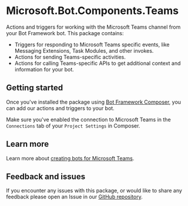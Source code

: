 # Microsoft.Bot.Components.Teams

Actions and triggers for working with the Microsoft Teams channel from your Bot Framework bot. This package contains:

- Triggers for responding to Microsoft Teams specific events, like Messaging Extensions, Task Modules, and other invokes.
- Actions for sending Teams-specific activities.
- Actions for calling Teams-specific APIs to get additional context and information for your bot.

## Getting started

Once you've installed the package using [Bot Framework Composer](https://docs.microsoft.com/composer), you can add our actions and triggers to your bot.

Make sure you've enabled the connection to Microsoft Teams in the `Connections` tab of your `Project Settings` in Composer.

## Learn more

Learn more about [creating bots for Microsoft Teams](https://docs.microsoft.com/microsoftteams/platform/bots/what-are-bots).

## Feedback and issues

If you encounter any issues with this package, or would like to share any feedback please open an Issue in our [GitHub repository](https://github.com/microsoft/botframework-components/issues/new/choose).
